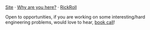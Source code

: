 [Site](https://kmj-007.github.io/) · [Why are you here?](https://kmj-007.github.io/KMJ-007/) · [RickRoll](https://www.youtube.com/watch?v=dQw4w9WgXcQ)

Open to opportunities, if you are working on some interesting/hard engineering problems, would love to hear, [book call](https://cal.com/karan-mj/15min)!
